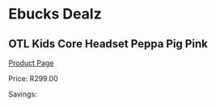 
# Ebucks Dealz
## OTL Kids Core Headset Peppa Pig Pink
[Product Page](https://www.ebucks.com/web/shop/productSelected.do?prodId=1230784626&catId=1193873409)

Price: R299.00

Savings: 


	